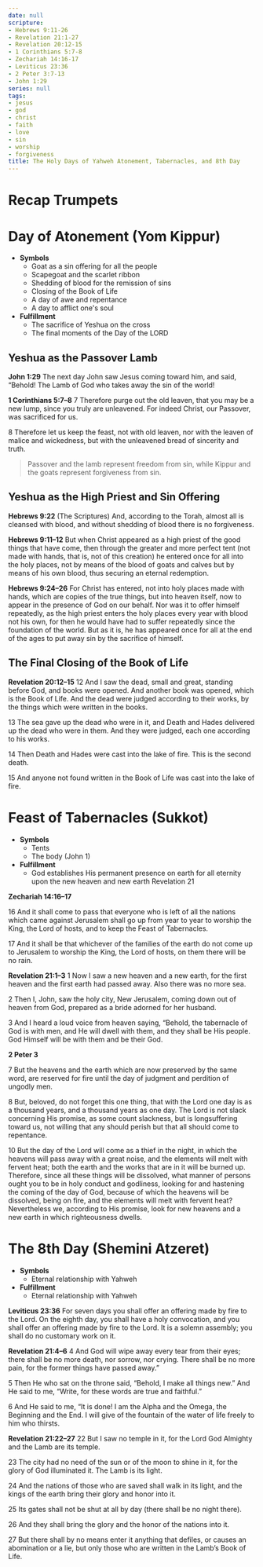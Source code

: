```yaml
---
date: null
scripture:
- Hebrews 9:11-26
- Revelation 21:1-27
- Revelation 20:12-15
- 1 Corinthians 5:7-8
- Zechariah 14:16-17
- Leviticus 23:36
- 2 Peter 3:7-13
- John 1:29
series: null
tags:
- jesus
- god
- christ
- faith
- love
- sin
- worship
- forgiveness
title: The Holy Days of Yahweh Atonement, Tabernacles, and 8th Day
---
```



# Recap Trumpets

# Day of Atonement (Yom Kippur)

- **Symbols**
    - Goat as a sin offering for all the people
    - Scapegoat and the scarlet ribbon
    - Shedding of blood for the remission of sins
    - Closing of the Book of Life
    - A day of awe and repentance
    - A day to afflict one's soul
- **Fulfillment**
    - The sacrifice of Yeshua on the cross
    - The final moments of the Day of the LORD

## Yeshua as the Passover Lamb

**John 1:29** 
The next day John saw Jesus coming toward him, and said, “Behold! The Lamb of God who takes away the sin of the world!

**1 Corinthians 5:7–8** 
7 Therefore purge out the old leaven, that you may be a new lump, since you truly are unleavened. For indeed Christ, our Passover, was sacrificed for us. 

8 Therefore let us keep the feast, not with old leaven, nor with the leaven of malice and wickedness, but with the unleavened bread of sincerity and truth.

> Passover and the lamb represent freedom from sin, while Kippur and the goats represent forgiveness from sin.

## Yeshua as the High Priest and Sin Offering

**Hebrews 9:22** (The Scriptures)
And, according to the Torah, almost all is cleansed with blood, and without shedding of blood there is no forgiveness.

**Hebrews 9:11–12** 
But when Christ appeared as a high priest of the good things that have come, then through the greater and more perfect tent (not made with hands, that is, not of this creation) he entered once for all into the holy places, not by means of the blood of goats and calves but by means of his own blood, thus securing an eternal redemption.

**Hebrews 9:24–26**
For Christ has entered, not into holy places made with hands, which are copies of the true things, but into heaven itself, now to appear in the presence of God on our behalf. Nor was it to offer himself repeatedly, as the high priest enters the holy places every year with blood not his own, for then he would have had to suffer repeatedly since the foundation of the world. But as it is, he has appeared once for all at the end of the ages to put away sin by the sacrifice of himself.

## The Final Closing of the Book of Life

**Revelation 20:12–15**
12 And I saw the dead, small and great, standing before God, and books were opened. And another book was opened, which is the Book of Life. And the dead were judged according to their works, by the things which were written in the books. 

13 The sea gave up the dead who were in it, and Death and Hades delivered up the dead who were in them. And they were judged, each one according to his works. 

14 Then Death and Hades were cast into the lake of fire. This is the second death. 

15 And anyone not found written in the Book of Life was cast into the lake of fire.

# Feast of Tabernacles (Sukkot)

- **Symbols**
    - Tents
    - The body (John 1)
- **Fulfillment**
    - God establishes His permanent presence on earth for all eternity upon the new heaven and new earth Revelation 21

**Zechariah 14:16–17** 

16 And it shall come to pass that everyone who is left of all the nations which came against Jerusalem shall go up from year to year to worship the King, the Lord of hosts, and to keep the Feast of Tabernacles. 

17 And it shall be that whichever of the families of the earth do not come up to Jerusalem to worship the King, the Lord of hosts, on them there will be no rain.

**Revelation 21:1–3**
1 Now I saw a new heaven and a new earth, for the first heaven and the first earth had passed away. Also there was no more sea. 

2 Then I, John, saw the holy city, New Jerusalem, coming down out of heaven from God, prepared as a bride adorned for her husband. 

3 And I heard a loud voice from heaven saying, “Behold, the tabernacle of God is with men, and He will dwell with them, and they shall be His people. God Himself will be with them and be their God.

**2 Peter 3**

7 But the heavens and the earth which are now preserved by the same word, are reserved for fire until the day of judgment and perdition of ungodly men.

8 But, beloved, do not forget this one thing, that with the Lord one day is as a thousand years, and a thousand years as one day. The Lord is not slack concerning His promise, as some count slackness, but is longsuffering toward us, not willing that any should perish but that all should come to repentance.

10 But the day of the Lord will come as a thief in the night, in which the heavens will pass away with a great noise, and the elements will melt with fervent heat; both the earth and the works that are in it will be burned up. Therefore, since all these things will be dissolved, what manner of persons ought you to be in holy conduct and godliness, looking for and hastening the coming of the day of God, because of which the heavens will be dissolved, being on fire, and the elements will melt with fervent heat? Nevertheless we, according to His promise, look for new heavens and a new earth in which righteousness dwells.

# The 8th Day (Shemini Atzeret)

- **Symbols**
    - Eternal relationship with Yahweh
- **Fulfillment**
    - Eternal relationship with Yahweh

**Leviticus 23:36** 
For seven days you shall offer an offering made by fire to the Lord. On the eighth day, you shall have a holy convocation, and you shall offer an offering made by fire to the Lord. It is a solemn assembly; you shall do no customary work on it.

**Revelation 21:4–6**
4 And God will wipe away every tear from their eyes; there shall be no more death, nor sorrow, nor crying. There shall be no more pain, for the former things have passed away.” 

5 Then He who sat on the throne said, “Behold, I make all things new.” And He said to me, “Write, for these words are true and faithful.” 

6 And He said to me, “It is done! I am the Alpha and the Omega, the Beginning and the End. I will give of the fountain of the water of life freely to him who thirsts.

**Revelation 21:22–27** 
22 But I saw no temple in it, for the Lord God Almighty and the Lamb are its temple. 

23 The city had no need of the sun or of the moon to shine in it, for the glory of God illuminated it. The Lamb is its light. 

24 And the nations of those who are saved shall walk in its light, and the kings of the earth bring their glory and honor into it. 

25 Its gates shall not be shut at all by day (there shall be no night there). 

26 And they shall bring the glory and the honor of the nations into it. 

27 But there shall by no means enter it anything that defiles, or causes an abomination or a lie, but only those who are written in the Lamb’s Book of Life.